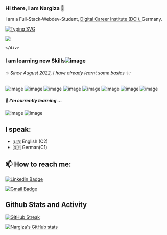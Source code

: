 ### Hi there, I am Nargiza  👋
I am a Full-Stack-Webdev-Student, [ Digital Career Institute (DCI), ](https://digitalcareerinstitute.org/) Germany.

<!-- link for this crazy Typing-Shit: https://readme-typing-svg.demolab.com/demo/-->
<a href="https://git.io/typing-svg"><img src="https://readme-typing-svg.demolab.com?font=Itim&weight=700&size=25&pause=1000&color=7353BD&width=435&lines=I+am+happy+to+see+you+here!" alt="Typing SVG" /></a>


<div>
        <!-- Cat walking GIF from: http://www.anniemation.com/clip_art/graphics.html -->
        <div style={{backgroundColor: "yellow", width: "2rem"}}  Hi       </div>
        <img id="cat" src="https://www.kasandbox.org/programming-images/misc/cat-walk.gif">

    </div>


### I am learning new Skills![image](https://user-images.githubusercontent.com/110910761/229487910-45658ef7-e469-4bc0-b6f0-ef3902b871a7.png)

###### ✨ Since August 2022, I have already learnt some basics ✨: 
![image](https://user-images.githubusercontent.com/110910761/229488657-c07dc074-e282-4975-ba72-22dfd098bf3d.png)
![image](https://user-images.githubusercontent.com/110910761/229488689-4629002a-ae97-4418-825b-e6dcd1a49842.png)
![image](https://user-images.githubusercontent.com/110910761/229488728-302196ca-e82c-4191-9014-9b13320a4483.png)
![image](https://user-images.githubusercontent.com/110910761/229488751-094c27f9-0924-48d8-95ac-d761de4eddbb.png)
![image](https://user-images.githubusercontent.com/110910761/229488776-4c7a3f07-7b75-4309-bfb3-b6ef3b9dfeb5.png)
![image](https://user-images.githubusercontent.com/110910761/229488893-30978de9-f068-42fc-a408-040c555c87e8.png)
![image](https://user-images.githubusercontent.com/110910761/229488929-4b80e2be-7d93-4080-8be7-0e617c34a20c.png)
![image](https://user-images.githubusercontent.com/110910761/229488956-31dcf961-49b1-4949-a048-bd80b8b6851c.png)


##### 🌱 I’m currently learning ...

![image](https://user-images.githubusercontent.com/110910761/229489259-80064e68-0316-4e66-b971-9c1b471b17ca.png)
![image](https://user-images.githubusercontent.com/110910761/229489279-fdb2183b-21e3-45df-b32f-d7fc10bfe8ae.png)


## I speak: 

 - 🇱🇷 English (C2)
 - 🇩🇪 German(C1)

## 📫 How to reach me: 
 [![Linkedin Badge](https://img.shields.io/badge/-NargizaN-blue?style=flat-square&logo=Linkedin&logoColor=white&link=https://www.linkedin.com/in/nargiza-nizamedinkhodjayeva-85267122/)](https://www.linkedin.com/in/nargiza-nizamedinkhodjayeva-85267122/)

 [![Gmail Badge](https://img.shields.io/badge/-nargiza.nf2020@gmail.com-c14438?style=flat-square&logo=Gmail&logoColor=white&link=mailto:nargiza.nf2020@gmail.com)](mailto:nargiza.nf2020@gmail.com) 

## Github Stats and Activity
[![GitHub Streak](https://streak-stats.demolab.com?user=NargizaNar&theme=vue-dark&border_radius=10.6)](https://git.io/streak-stats)

[![Nargiza's GitHub stats](https://github-readme-stats.vercel.app/api?username=NargizaNar&theme=vue-dark&show_icons=true)](https://github.com/NargizaNar/github-readme-stats)
<!--
**NargizaNar/NargizaNar** is a ✨ _special_ ✨ repository because its `README.md` (this file) appears on your GitHub profile.

Here are some ideas to get you started:

- 🔭 I’m currently working on ...
- 🌱 I’m currently learning ...
- 👯 I’m looking to collaborate on ...
- 🤔 I’m looking for help with ...
- 💬 Ask me about ...
- 📫 How to reach me: ...
- 😄 Pronouns: ...
- ⚡ Fun fact: ...
-->
